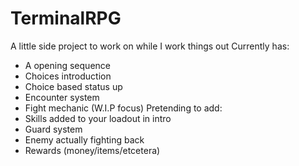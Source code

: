 # TerminalRPG
A little side project to work on while I work things out
Currently has:
- A opening sequence
- Choices introduction
- Choice based status up
- Encounter system
- Fight mechanic (W.I.P focus)
Pretending to add:
- Skills added to your loadout in intro
- Guard system
- Enemy actually fighting back
- Rewards (money/items/etcetera)
